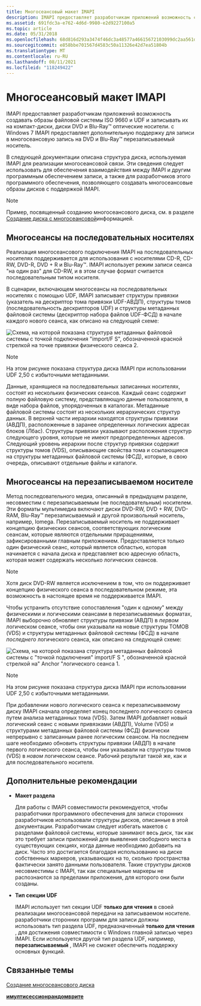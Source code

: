 ```yaml
---
title: Многосеансовый макет IMAPI
description: IMAPI предоставляет разработчикам приложений возможность создавать образы файловой системы ISO 9660 и UDF и записывать их на компакт-диск, DVD-диск и Blu-Ray \ 8482; оптические носители.
ms.assetid: 691fdc3a-e762-4d6d-9980-e2d9227100a5
ms.topic: article
ms.date: 05/31/2018
ms.openlocfilehash: 68d816d293a3474f46dc3a48577a46615672103099dc2aa561d393953f29ccf2
ms.sourcegitcommit: e858bbe701567d4583c50a11326e42d7ea51804b
ms.translationtype: MT
ms.contentlocale: ru-RU
ms.lasthandoff: 08/11/2021
ms.locfileid: "118249422"
---
```

# <a name="imapi-multisession-layout"></a>Многосеансовый макет IMAPI

IMAPI предоставляет разработчикам приложений возможность создавать образы файловой системы ISO 9660 и UDF и записывать их на компакт-диски, диски DVD и Blu-Ray™ оптические носители. с Windows 7 IMAPI предоставляет дополнительную поддержку для записи в многосеансовую запись на DVD и Blu-Ray™ перезаписываемый носитель.

В следующей документации описана структура диска, используемая IMAPI для реализации многосеансовой связи. Эти сведения следует использовать для обеспечения взаимодействия между IMAPI и другим программным обеспечением записи, а также для разработчиков этого программного обеспечения, позволяющего создавать многосеансовые образы дисков с поддержкой IMAPI.

> [!Note]  
> Пример, посвященный созданию многосеансового диска, см. в разделе [Создание диска с многосеансовой](creating-a-multisession-disc.md)информацией.

 

## <a name="multisession-on-sequential-media"></a>Многосеансы на последовательных носителях

Реализация многосеансового подключения IMAPI на последовательных носителях поддерживается для использования с носителями CD-R, CD-RW, DVD-R, DVD + R и Blu-Ray™. IMAPI использует режим записи сеанса "на один раз" для CD-RW, и в этом случае формат считается последовательным типом носителя.

В сценарии, включающем многосеансы на последовательных носителях с помощью UDF, IMAPI записывает структуры привязки (указатель на дескриптор тома привязки UDF-АВДП), структуры томов (последовательность дескрипторов UDF) и структуры метаданных файловой системы (дескриптор набора файлов UDF-ФСД) в начале каждого нового сеанса, как описано на следующей схеме:

![Схема, на которой показана структура метаданных файловой системы с точкой подключения "import/F S", обозначенной красной стрелкой на точке привязки физического сеанса 2.](images/multises1.png)

> [!Note]  
> На этом рисунке показана структура диска IMAPI при использовании UDF 2,50 с избыточными метаданными.

 

Данные, хранящиеся на последовательных записанных носителях, состоят из нескольких физических сеансов. Каждый сеанс содержит полную файловую систему, представляющую данные пользователя, в виде набора файлов, упорядоченных в каталогах. Метаданные файловой системы состоят из нескольких иерархических структур данных. В верхней части иерархии находятся структуры привязки (АВДП), расположенные в заранее определенных логических адресах блоков (Лбас). Структуры привязки указывают расположения структур следующего уровня, которые не имеют предопределенных адресов. Следующий уровень иерархии после структур привязки содержит структуры томов (VDS), описывающие свойства тома и ссылающиеся на структуры метаданных файловой системы (ФСД), которые, в свою очередь, описывают отдельные файлы и каталоги.

## <a name="multisession-on-rewritable-media"></a>Многосеансы на перезаписываемом носителе

Метод последовательного медиа, описанный в предыдущем разделе, несовместим с перезаписываемым (не последовательным) носителем. Эти форматы мультимедиа включают диски DVD-RW, DVD + RW, DVD-RAM, Blu-Ray™ перезаписываемый и другой произвольный носитель, например, Iomega. Перезаписываемый носитель не поддерживает концепцию физических сеансов, соответствующих логическим сеансам, которые являются отдельными приращениями, зафиксированными главным приложением. Предоставляется только один физический сеанс, который является областью, которая начинается с начала диска и представляет всю адресную область, которая может содержать несколько логических сеансов.

> [!Note]  
> Хотя диск DVD-RW является исключением в том, что он поддерживает концепцию физического сеанса в последовательном режиме, эта возможность в настоящее время не поддерживается IMAPI.

 

Чтобы устранить отсутствие сопоставления "один к одному" между физическими и логическими сеансами в перезаписываемых форматах, IMAPI выборочно обновляет структуры привязки (АВДП) в *первом* логическом сеансе, чтобы они указывали на новые структуры ТОМОВ (VDS) и структуры метаданных файловой системы (ФСД) в начале *последнего* логического сеанса, как описано на следующей схеме:

![Схема, на которой показана структура метаданных файловой системы с "точкой подключения" import/F S ", обозначенной красной стрелкой на" Anchor "логического сеанса 1.](images/multises2.png)

> [!Note]  
> На этом рисунке показана структура диска IMAPI при использовании UDF 2,50 с избыточными метаданными.

 

При добавлении нового логического сеанса к перезаписываемому диску IMAPI сначала определяет конец последнего логического сеанса путем анализа метаданных тома (VDS). Затем IMAPI добавляет новый логический сеанс с новыми привязками (АВДП), Volume (VDS) и структурами метаданных файловой системы (ФСД) физически непрерывно с записанным ранее логическим сеансом. На последнем шаге необходимо обновить структуры привязки (АВДП) в начале первого логического сеанса, чтобы они указывали на структуры томов (VDS) в *новом* логическом сеансе. Рабочий результат такой же, как и для последовательного носителя.

## <a name="additional-recommendations"></a>Дополнительные рекомендации

-   **Макет раздела**

    Для работы с IMAPI совместимости рекомендуется, чтобы разработчики программного обеспечения для записи сторонних разработчиков использовали структуры дисков, описанные в этой документации. Разработчикам следует избегать макетов с разделами файловой системы, которые занимают весь диск, так как это требует записи приложений для выявления свободного места в существующих секциях, когда данные необходимо добавить на диск. Часто это достигается благодаря использованию на диске собственных маркеров, указывающих на то, сколько пространства фактически занято данными пользователя. Такие структуры дисков несовместимы с IMAPI, так как специальные маркеры не распознаются за пределами приложения, для которого они были созданы.

-   **Тип секции UDF**

    IMAPI использует тип секции UDF **только для чтения** в своей реализации многосеансовой передачи на записываемом носителе. разработчики сторонних программ для записи должны использовать тип раздела UDF, предназначенный **только для чтения** , для достижения совместимости с Windows главной записью через IMAPI. Если используется другой тип раздела UDF, например, **перезаписываемый** , IMAPI не сможет обеспечить поддержку основных функций.

## <a name="related-topics"></a>Связанные темы

<dl> <dt>

[Создание многосеансового диска](creating-a-multisession-disc.md)
</dt> <dt>

[**имултисессионрандомврите**](/windows/desktop/api/imapi2/nn-imapi2-imultisessionrandomwrite)
</dt> </dl>

 

 




